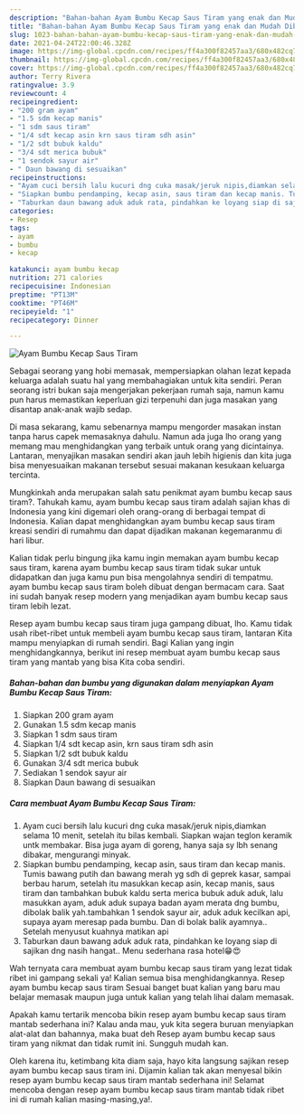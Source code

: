 ```yaml
---
description: "Bahan-bahan Ayam Bumbu Kecap Saus Tiram yang enak dan Mudah Dibuat"
title: "Bahan-bahan Ayam Bumbu Kecap Saus Tiram yang enak dan Mudah Dibuat"
slug: 1023-bahan-bahan-ayam-bumbu-kecap-saus-tiram-yang-enak-dan-mudah-dibuat
date: 2021-04-24T22:00:46.328Z
image: https://img-global.cpcdn.com/recipes/ff4a300f82457aa3/680x482cq70/ayam-bumbu-kecap-saus-tiram-foto-resep-utama.jpg
thumbnail: https://img-global.cpcdn.com/recipes/ff4a300f82457aa3/680x482cq70/ayam-bumbu-kecap-saus-tiram-foto-resep-utama.jpg
cover: https://img-global.cpcdn.com/recipes/ff4a300f82457aa3/680x482cq70/ayam-bumbu-kecap-saus-tiram-foto-resep-utama.jpg
author: Terry Rivera
ratingvalue: 3.9
reviewcount: 4
recipeingredient:
- "200 gram ayam"
- "1.5 sdm kecap manis"
- "1 sdm saus tiram"
- "1/4 sdt kecap asin krn saus tiram sdh asin"
- "1/2 sdt bubuk kaldu"
- "3/4 sdt merica bubuk"
- "1 sendok sayur air"
- " Daun bawang di sesuaikan"
recipeinstructions:
- "Ayam cuci bersih lalu kucuri dng cuka masak/jeruk nipis,diamkan selama 10 menit, setelah itu bilas kembali. Siapkan wajan teglon keramik untk membakar. Bisa juga ayam di goreng, hanya saja sy lbh senang dibakar, mengurangi minyak."
- "Siapkan bumbu pendamping, kecap asin, saus tiram dan kecap manis. Tumis bawang putih dan bawang merah yg sdh di geprek kasar, sampai berbau harum, setelah itu masukkan kecap asin, kecap manis, saus tiram dan tambahkan bubuk kaldu serta merica bubuk aduk aduk, lalu masukkan ayam, aduk aduk supaya badan ayam merata dng bumbu, dibolak balik yah.tambahkan 1 sendok sayur air, aduk aduk kecilkan api, supaya ayam meresap pada bumbu. Dan di bolak balik ayamnya.. Setelah menyusut kuahnya matikan api"
- "Taburkan daun bawang aduk aduk rata, pindahkan ke loyang siap di sajikan dng nasih hangat.. Menu sederhana rasa hotel😁😍"
categories:
- Resep
tags:
- ayam
- bumbu
- kecap

katakunci: ayam bumbu kecap 
nutrition: 271 calories
recipecuisine: Indonesian
preptime: "PT13M"
cooktime: "PT46M"
recipeyield: "1"
recipecategory: Dinner

---
```



![Ayam Bumbu Kecap Saus Tiram](https://img-global.cpcdn.com/recipes/ff4a300f82457aa3/680x482cq70/ayam-bumbu-kecap-saus-tiram-foto-resep-utama.jpg)

Sebagai seorang yang hobi memasak, mempersiapkan olahan lezat kepada keluarga adalah suatu hal yang membahagiakan untuk kita sendiri. Peran seorang istri bukan saja mengerjakan pekerjaan rumah saja, namun kamu pun harus memastikan keperluan gizi terpenuhi dan juga masakan yang disantap anak-anak wajib sedap.

Di masa  sekarang, kamu sebenarnya mampu mengorder masakan instan tanpa harus capek memasaknya dahulu. Namun ada juga lho orang yang memang mau menghidangkan yang terbaik untuk orang yang dicintainya. Lantaran, menyajikan masakan sendiri akan jauh lebih higienis dan kita juga bisa menyesuaikan makanan tersebut sesuai makanan kesukaan keluarga tercinta. 



Mungkinkah anda merupakan salah satu penikmat ayam bumbu kecap saus tiram?. Tahukah kamu, ayam bumbu kecap saus tiram adalah sajian khas di Indonesia yang kini digemari oleh orang-orang di berbagai tempat di Indonesia. Kalian dapat menghidangkan ayam bumbu kecap saus tiram kreasi sendiri di rumahmu dan dapat dijadikan makanan kegemaranmu di hari libur.

Kalian tidak perlu bingung jika kamu ingin memakan ayam bumbu kecap saus tiram, karena ayam bumbu kecap saus tiram tidak sukar untuk didapatkan dan juga kamu pun bisa mengolahnya sendiri di tempatmu. ayam bumbu kecap saus tiram boleh dibuat dengan bermacam cara. Saat ini sudah banyak resep modern yang menjadikan ayam bumbu kecap saus tiram lebih lezat.

Resep ayam bumbu kecap saus tiram juga gampang dibuat, lho. Kamu tidak usah ribet-ribet untuk membeli ayam bumbu kecap saus tiram, lantaran Kita mampu menyiapkan di rumah sendiri. Bagi Kalian yang ingin menghidangkannya, berikut ini resep membuat ayam bumbu kecap saus tiram yang mantab yang bisa Kita coba sendiri.

<!--inarticleads1-->

##### Bahan-bahan dan bumbu yang digunakan dalam menyiapkan Ayam Bumbu Kecap Saus Tiram:

1. Siapkan 200 gram ayam
1. Gunakan 1.5 sdm kecap manis
1. Siapkan 1 sdm saus tiram
1. Siapkan 1/4 sdt kecap asin, krn saus tiram sdh asin
1. Siapkan 1/2 sdt bubuk kaldu
1. Gunakan 3/4 sdt merica bubuk
1. Sediakan 1 sendok sayur air
1. Siapkan  Daun bawang di sesuaikan




<!--inarticleads2-->

##### Cara membuat Ayam Bumbu Kecap Saus Tiram:

1. Ayam cuci bersih lalu kucuri dng cuka masak/jeruk nipis,diamkan selama 10 menit, setelah itu bilas kembali. Siapkan wajan teglon keramik untk membakar. Bisa juga ayam di goreng, hanya saja sy lbh senang dibakar, mengurangi minyak.
1. Siapkan bumbu pendamping, kecap asin, saus tiram dan kecap manis. Tumis bawang putih dan bawang merah yg sdh di geprek kasar, sampai berbau harum, setelah itu masukkan kecap asin, kecap manis, saus tiram dan tambahkan bubuk kaldu serta merica bubuk aduk aduk, lalu masukkan ayam, aduk aduk supaya badan ayam merata dng bumbu, dibolak balik yah.tambahkan 1 sendok sayur air, aduk aduk kecilkan api, supaya ayam meresap pada bumbu. Dan di bolak balik ayamnya.. Setelah menyusut kuahnya matikan api
1. Taburkan daun bawang aduk aduk rata, pindahkan ke loyang siap di sajikan dng nasih hangat.. Menu sederhana rasa hotel😁😍




Wah ternyata cara membuat ayam bumbu kecap saus tiram yang lezat tidak ribet ini gampang sekali ya! Kalian semua bisa menghidangkannya. Resep ayam bumbu kecap saus tiram Sesuai banget buat kalian yang baru mau belajar memasak maupun juga untuk kalian yang telah lihai dalam memasak.

Apakah kamu tertarik mencoba bikin resep ayam bumbu kecap saus tiram mantab sederhana ini? Kalau anda mau, yuk kita segera buruan menyiapkan alat-alat dan bahannya, maka buat deh Resep ayam bumbu kecap saus tiram yang nikmat dan tidak rumit ini. Sungguh mudah kan. 

Oleh karena itu, ketimbang kita diam saja, hayo kita langsung sajikan resep ayam bumbu kecap saus tiram ini. Dijamin kalian tak akan menyesal bikin resep ayam bumbu kecap saus tiram mantab sederhana ini! Selamat mencoba dengan resep ayam bumbu kecap saus tiram mantab tidak ribet ini di rumah kalian masing-masing,ya!.

